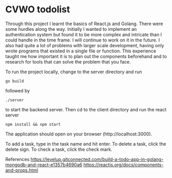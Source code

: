# CVWO todolist
 
Through this project I learnt the basics of React.js and Golang. 
There were some hurdles along the way. Initially I wanted to implement an authentication system but found it to be more complex and intricate than I could handle in the time frame. I will continue to work on it in the future. I also had quite a lot of problems with larger scale development, having only wrote programs that existed in a single file or function. This experience taught me how important it is to plan out the components beforehand and to research for tools that can solve the problem that you face.

To run the project locally, change to the server directory and run 
```
go build 
```
followed by 
```
./server 
```
to start the backend server. Then cd to the client directory and run the react server
```
npm install && npm start
```
The application should open on your browser (http://localhost:3000).

To add a task, type in the task name and hit enter.
To delete a task, click the delete sign.
To check a task, click the check mark.

References
https://levelup.gitconnected.com/build-a-todo-app-in-golang-mongodb-and-react-e1357b4690a6
https://reactjs.org/docs/components-and-props.html

